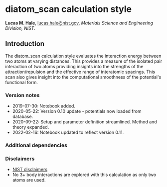 # diatom_scan calculation style

**Lucas M. Hale**, [lucas.hale@nist.gov](mailto:lucas.hale@nist.gov?Subject=ipr-demo), *Materials Science and Engineering Division, NIST*.

## Introduction

The diatom_scan calculation style evaluates the interaction energy between two atoms at varying distances.  This provides a measure of the isolated pair interaction of two atoms providing insights into the strengths of the attraction/repulsion and the effective range of interatomic spacings.  This scan also gives insight into the computational smoothness of the potential's functional form.

### Version notes

- 2019-07-30: Notebook added.
- 2020-05-22: Version 0.10 update - potentials now loaded from database.
- 2020-09-22: Setup and parameter definition streamlined. Method and theory expanded.
- 2022-02-16: Notebook updated to reflect version 0.11.

### Additional dependencies

### Disclaimers

- [NIST disclaimers](http://www.nist.gov/public_affairs/disclaimer.cfm)
- No 3+ body interactions are explored with this calculation as only two atoms are used.
